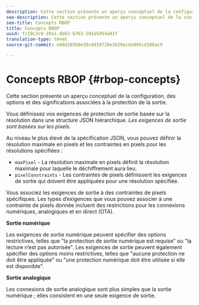 ```yaml
---
description: Cette section présente un aperçu conceptuel de la configuration, des options et des significations associées à la protection de la sortie.
seo-description: Cette section présente un aperçu conceptuel de la configuration, des options et des significations associées à la protection de la sortie.
seo-title: Concepts RBOP
title: Concepts RBOP
uuid: fc19c3c9-39a1-4b62-b763-101e5454a01f
translation-type: tm+mt
source-git-commit: e60d285b9e30cdd19728e3029ecda995cd100ac9

---
```



# Concepts RBOP {#rbop-concepts}

Cette section présente un aperçu conceptuel de la configuration, des options et des significations associées à la protection de la sortie.

Vous définissez vos exigences de protection de sortie basée sur la résolution dans une structure JSON hiérarchique. *Les exigences de sortie sont basées sur les pixels.*

Au niveau le plus élevé de la spécification JSON, vous pouvez définir la résolution maximale en pixels et les contraintes en pixels pour les résolutions spécifiées :

* `maxPixel` - La résolution maximale en pixels définit la résolution maximale pour laquelle le déchiffrement aura lieu.
* `pixelConstraints` - Les contraintes de pixels définissent les exigences de sortie qui doivent être appliquées pour une résolution spécifiée.

Vous associez les exigences de sortie à des contraintes de pixels spécifiques. Les types d’exigences que vous pouvez associer à une contrainte de pixels donnée incluent des restrictions pour les connexions numériques, analogiques et en direct (OTA).

**Sortie numérique**

Les exigences de sortie numérique peuvent spécifier des options restrictives, telles que &quot;la protection de sortie numérique est requise&quot; ou &quot;la lecture n’est pas autorisée&quot;. Les exigences de sortie peuvent également spécifier des options moins restrictives, telles que &quot;aucune protection ne doit être appliquée&quot; ou &quot;une protection numérique doit être utilisée si elle est disponible&quot;.

**Sortie analogique**

Les connexions de sortie analogique sont plus simples que la sortie numérique ; elles consistent en une seule exigence de sortie.
